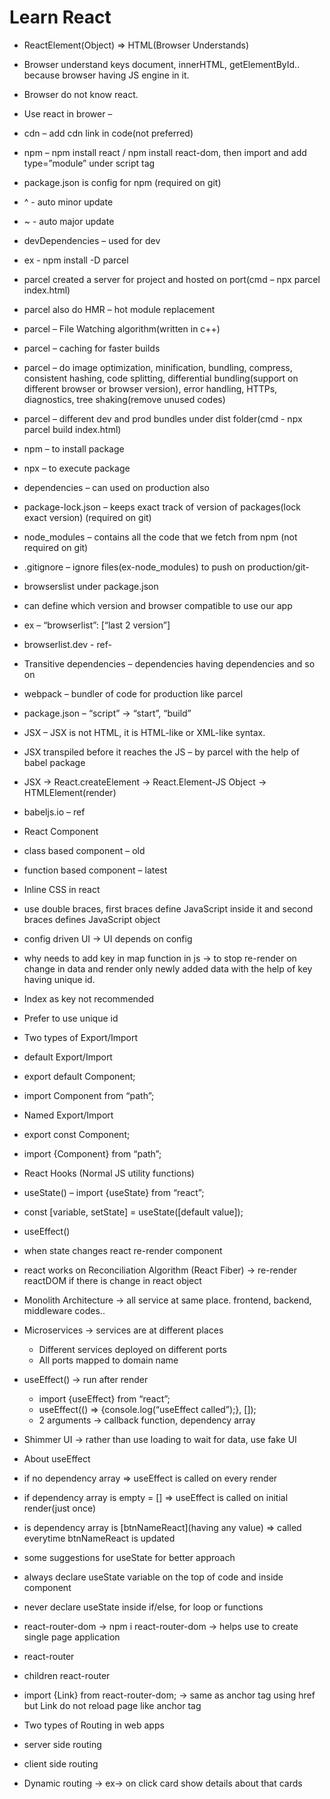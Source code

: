 # Learn React

- ReactElement(Object) => HTML(Browser Understands)


- 	Browser understand keys document, innerHTML, getElementById.. because browser having JS engine in it.
-	Browser do not know react.
-	Use react in brower – 
-	cdn – add cdn link in code(not preferred)
-	npm – npm install react  / npm install react-dom, then import and add type=”module” under script tag


-	package.json is config for npm (required on git)
-	^ - auto minor update
-	~ - auto major update
-	devDependencies – used for dev
-	ex - npm install -D parcel
-	parcel created a server for project and hosted on port(cmd – npx parcel index.html)
-	parcel also do HMR – hot module replacement
-	parcel – File Watching algorithm(written in c++)
-	parcel – caching for faster builds
-	parcel – do image optimization, minification, bundling, compress, consistent hashing, code splitting, differential bundling(support on different browser or browser version), error handling, HTTPs, diagnostics, tree shaking(remove unused codes) 
-	parcel – different dev and prod bundles under dist folder(cmd - npx parcel build index.html)
-	npm – to install package
-	npx – to execute package
-	dependencies – can used on production also
-	package-lock.json – keeps exact track of version of packages(lock exact version) (required on git)
-	node_modules – contains all the code that we fetch from npm (not required on git)
-	.gitignore – ignore files(ex-node_modules) to push on production/git-
-	browserslist under package.json 
-	can define which version and browser compatible to use our app
-	ex – “browserlist”: [“last 2 version”] 
-	browserlist.dev - ref-
-	Transitive dependencies – dependencies having dependencies and so on
-	webpack – bundler of code for production like parcel

- package.json – “script” -> “start”, “build”

-	JSX –  JSX is not HTML, it is HTML-like or XML-like syntax.
-	JSX transpiled before it reaches the JS – by parcel with the help of babel package
- JSX -> React.createElement -> React.Element-JS Object -> HTMLElement(render)
- babeljs.io – ref


- React Component
-	class based component – old
-	function based component – latest
- Inline CSS in react
-	<div style={{backgroundColor:”black”}} -> use double braces, first braces define JavaScript inside it and second braces defines JavaScript object
- config driven UI -> UI depends on config
- why needs to add key in map function in js -> to stop re-render on change in data and render only newly added data with the help of key having unique id.
-	Index as key not recommended
-	Prefer to use unique id


- Two types of Export/Import
-	default Export/Import
-	export default Component;
-	import Component from “path”;
-	Named Export/Import
-	export const Component;
-	import {Component} from “path”;
- React Hooks (Normal JS utility functions)
-	useState() – import {useState} from “react”;
-	const [variable, setState] = useState([default value]);
-	useEffect()
-	when state changes react re-render component
- react works on Reconciliation Algorithm (React Fiber) -> re-render reactDOM if there is change in react object


- Monolith Architecture -> all service at same place. frontend, backend, middleware codes..
- Microservices -> services are at different places
	- Different services deployed on different ports
	- All ports mapped to domain name
- useEffect() -> run after render
	- import {useEffect} from “react”;
	- useEffect(() => {console.log(“useEffect called”);}, []);
	- 2 arguments -> callback function, dependency array
- Shimmer UI -> rather than use loading to wait for data, use fake UI

- About useEffect
-	if no dependency array => useEffect is called on every render
-	if dependency array is empty = [] => useEffect is called on initial render(just once)
-	is dependency array is [btnNameReact](having any value) => called everytime btnNameReact is updated
- some suggestions for useState for better approach
-	always declare useState variable on the top of code and inside component
-	never declare useState inside if/else, for loop or functions
- react-router-dom -> npm i react-router-dom -> helps use to create single page application
-	react-router
-	children react-router
- import {Link} from react-router-dom; -> same as anchor tag using href but Link do not reload page like anchor tag

- Two types of Routing in web apps
-	server side routing
-	client side routing
- Dynamic routing -> ex-> on click card show details about that cards 

